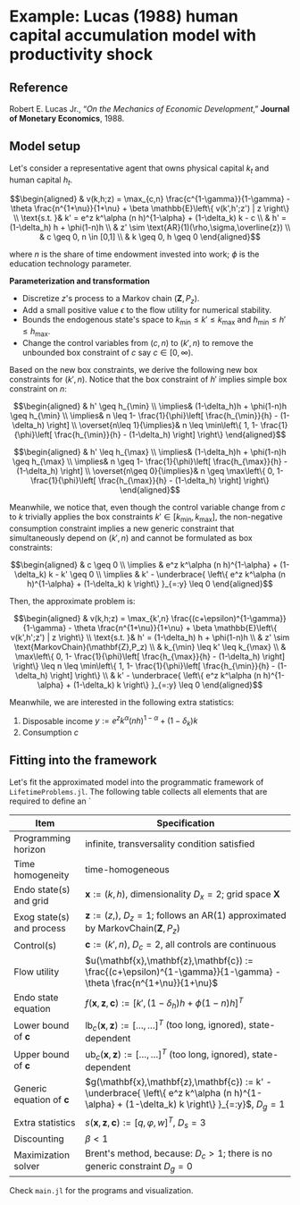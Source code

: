 # Example: Lucas (1988) human capital accumulation model with productivity shock

## Reference

Robert E. Lucas Jr., “*On the Mechanics of Economic Development*,” **Journal of Monetary Economics**, 1988. 


## Model setup

Let's consider a representative agent that owns physical capital $k_t$ and human capital $h_t$.


```math
\begin{aligned}
& v(k,h;z) = \max_{c,n} \frac{c^{1-\gamma}}{1-\gamma} - \theta \frac{n^{1+\nu}}{1+\nu} + \beta \mathbb{E}\left\{ v(k',h';z') | z \right\} \\
\text{s.t. }& k' = e^z k^\alpha (n h)^{1-\alpha} + (1-\delta_k) k - c \\
& h' = (1-\delta_h) h + \phi(1-n)h \\
& z' \sim \text{AR}(1)(\rho,\sigma,\overline{z}) \\
& c \geq 0, n \in [0,1] \\
& k \geq 0, h \geq 0
\end{aligned}
```

where $n$ is the share of time endowment invested into work; $\phi$ is the education technology parameter.


**Parameterization and transformation**

- Discretize $z$'s process to a Markov chain $(\mathbf{Z},P_z)$.
- Add a small positive value $\epsilon$ to the flow utility for numerical stability.
- Bounds the endogenous state's space to $k_{\min}\leq k' \leq k_{\max}$ and $h_{\min}\leq h' \leq h_{\max}$. 
- Change the control variables from $(c,n)$ to $(k',n)$ to remove the unbounded box constraint of $c$ say $c\in[0,\infty)$.


Based on the new box constraints, we derive the following new box constraints for $(k',n)$. Notice that the box constraint of $h'$ implies simple box constraint on $n$:

```math
\begin{aligned}
& h' \geq h_{\min} \\
\implies& (1-\delta_h)h + \phi(1-n)h \geq h_{\min} \\
\implies& n \leq 1- \frac{1}{\phi}\left[ \frac{h_{\min}}{h} - (1-\delta_h) \right] \\
\overset{n\leq 1}{\implies}& n \leq \min\left\{ 1,  1- \frac{1}{\phi}\left[ \frac{h_{\min}}{h} - (1-\delta_h) \right]  \right\}
\end{aligned}
```

```math
\begin{aligned}
& h' \leq h_{\max} \\
\implies& (1-\delta_h)h + \phi(1-n)h \geq h_{\max} \\
\implies& n \geq 1- \frac{1}{\phi}\left[ \frac{h_{\max}}{h} - (1-\delta_h) \right] \\
\overset{n\geq 0}{\implies}& n \geq \max\left\{ 0,  1- \frac{1}{\phi}\left[ \frac{h_{\max}}{h} - (1-\delta_h) \right]  \right\}
\end{aligned}
```

Meanwhile, we notice that, even though the control variable change from $c$ to $k$ trivially applies the box constraints $k'\in[k_{\min},k_{\max}]$, the non-negative consumption constraint implies a new generic constraint that simultaneously depend on $(k',n)$ and cannot be formulated as box constraints:


```math
\begin{aligned}
& c \geq 0 \\
\implies & e^z k^\alpha (n h)^{1-\alpha} + (1-\delta_k) k - k' \geq 0 \\
\implies & k' - \underbrace{ \left\{ e^z k^\alpha (n h)^{1-\alpha} + (1-\delta_k) k  \right\} }_{=:y} \leq 0
\end{aligned}
```

Then, the approximate problem is:


```math
\begin{aligned}
& v(k,h;z) = \max_{k',n} \frac{(c+\epsilon)^{1-\gamma}}{1-\gamma} - \theta \frac{n^{1+\nu}}{1+\nu} + \beta \mathbb{E}\left\{ v(k',h';z') | z \right\} \\
\text{s.t. }& h' = (1-\delta_h) h + \phi(1-n)h \\
& z' \sim \text{MarkovChain}(\mathbf{Z},P_z) \\
& k_{\min} \leq k' \leq k_{\max} \\
& \max\left\{ 0,  1- \frac{1}{\phi}\left[ \frac{h_{\max}}{h} - (1-\delta_h) \right]  \right\} \leq n \leq \min\left\{ 1,  1- \frac{1}{\phi}\left[ \frac{h_{\min}}{h} - (1-\delta_h) \right]  \right\}  \\
& k' - \underbrace{ \left\{ e^z k^\alpha (n h)^{1-\alpha} + (1-\delta_k) k  \right\} }_{=:y} \leq 0
\end{aligned}
```

Meanwhile, we are interested in the following extra statistics:

1. Disposable income $y := e^z k^\alpha (n h)^{1-\alpha} + (1-\delta_k) k$
2. Consumption $c$




## Fitting into the framework

Let's fit the approximated model into the programmatic framework of `LifetimeProblems.jl`. The following table collects all elements that are required to define an `


|Item|Specification|
|----|----------|
|Programming horizon | infinite, transversality condition satisfied |
|Time homogeneity  | time-homogeneous |
|Endo state(s) and grid| $\mathbf{x}:=(k,h)$, dimensionality $D_x=2$; grid space $\mathbf{X}$ |
|Exog state(s) and process | $\mathbf{z}:=(z,)$, $D_z=1$; follows an AR(1) approximated by MarkovChain$(\mathbf{Z},P_{z})$  |
|Control(s)   | $\mathbf{c}:=(k',n)$, $D_c=2$, all controls are continuous   |
|Flow utility | $u(\mathbf{x},\mathbf{z},\mathbf{c}) := \frac{(c+\epsilon)^{1-\gamma}}{1-\gamma} - \theta \frac{n^{1+\nu}}{1+\nu}$ |
|Endo state equation | $f(\mathbf{x},\mathbf{z},\mathbf{c}):= [ k', (1-\delta_h) h + \phi(1-n)h  ]^T$   |
|Lower bound of $\mathbf{c}$ | $`\text{lb}_c(\mathbf{x},\mathbf{z}) := [\dots,\dots]^T`$ (too long, ignored), state-dependent  |
|Upper bound of $\mathbf{c}$ | $`\text{ub}_c(\mathbf{x},\mathbf{z}) := [\dots,\dots]^T`$ (too long, ignored), state-dependent  |
|Generic equation of $\mathbf{c}$ | $`g(\mathbf{x},\mathbf{z},\mathbf{c}) := k' - \underbrace{ \left\{ e^z k^\alpha (n h)^{1-\alpha} + (1-\delta_k) k  \right\} }_{=:y}`$, $D_g=1$  |
|Extra statistics | $s(\mathbf{x},\mathbf{z},\mathbf{c}) := [q,\varphi,w]^T$, $D_s=3$  |
|Discounting | $\beta < 1$ |
|Maximization solver| Brent's method, because: $D_c>1$; there is no generic constraint $D_g=0$ |


Check `main.jl` for the programs and visualization.